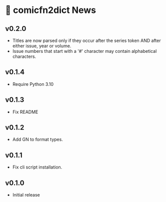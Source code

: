 # 📰 comicfn2dict News

## v0.2.0

- Titles are now parsed only if they occur after the series token AND after
  either issue, year or volume.
- Issue numbers that start with a '#' character may contain alphabetical
  characters.

## v0.1.4

- Require Python 3.10

## v0.1.3

- Fix README

## v0.1.2

- Add GN to format types.

## v0.1.1

- Fix cli script installation.

## v0.1.0

- Initial release
